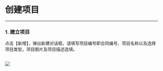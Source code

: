 <!-- 创建项目 -->

# **创建项目**

<hr/>

### **1.  建立项目**

点击【新增】，弹出新建对话框，请填写项目编号即合同编号、项目名称以及选择项目类型，项目图片及项目描述选填。
<br/>
<br/>
<p class="discoveryImg">

![](user-guide/metadiscovery/images/new_project.png)

</p>
<br/>
<br/>
